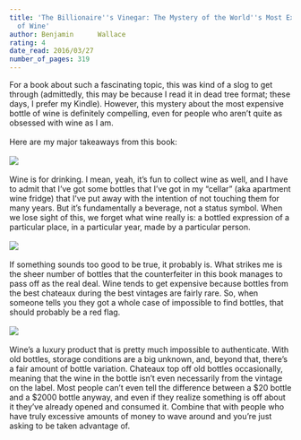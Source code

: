 ```yaml
---
title: 'The Billionaire''s Vinegar: The Mystery of the World''s Most Expensive Bottle
  of Wine'
author: Benjamin      Wallace
rating: 4
date_read: 2016/03/27
number_of_pages: 319
---
```


For a book about such a fascinating topic, this was kind of a slog to get through (admittedly, this may be because I read it in dead tree format; these days, I prefer my Kindle). However, this mystery about the most expensive bottle of wine is definitely compelling, even for people who aren’t quite as obsessed with wine as I am.<br/><br/>Here are my major takeaways from this book:<br/><br/><img src="http://i.giphy.com/fw4I9EasG91vy.gif"><br/><br/>Wine is for drinking. I mean, yeah, it’s fun to collect wine as well, and I have to admit that I’ve got some bottles that I’ve got in my “cellar” (aka apartment wine fridge) that I've put away with the intention of not touching them for many years. But it’s fundamentally a beverage, not a status symbol. When we lose sight of this, we forget what wine really is: a bottled expression of a particular place, in a particular year, made by a particular person.<br/><br/><img src="https://media.giphy.com/media/jJUFM98BFeqHK/giphy.gif"><br/><br/>If something sounds too good to be true, it probably is. What strikes me is the sheer number of bottles that the counterfeiter in this book manages to pass off as the real deal. Wine tends to get expensive because bottles from the best chateaux during the best vintages are fairly rare. So, when someone tells you they got a whole case of impossible to find bottles, that should probably be a red flag.<br/><br/><img src="http://i.giphy.com/FrajBDPikVqBG.gif"><br/><br/>Wine’s a luxury product that is pretty much impossible to authenticate. With old bottles, storage conditions are a big unknown, and, beyond that, there’s a fair amount of bottle variation. Chateaux top off old bottles occasionally, meaning that the wine in the bottle isn’t even necessarily from the vintage on the label. Most people can’t even tell the difference between a $20 bottle and a $2000 bottle anyway, and even if they realize something is off about it they’ve already opened and consumed it. Combine that with people who have truly excessive amounts of money to wave around and you’re just asking to be taken advantage of.